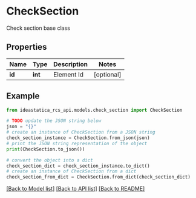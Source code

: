 # CheckSection

Check section base class

## Properties

Name | Type | Description | Notes
------------ | ------------- | ------------- | -------------
**id** | **int** | Element Id | [optional] 

## Example

```python
from ideastatica_rcs_api.models.check_section import CheckSection

# TODO update the JSON string below
json = "{}"
# create an instance of CheckSection from a JSON string
check_section_instance = CheckSection.from_json(json)
# print the JSON string representation of the object
print(CheckSection.to_json())

# convert the object into a dict
check_section_dict = check_section_instance.to_dict()
# create an instance of CheckSection from a dict
check_section_from_dict = CheckSection.from_dict(check_section_dict)
```
[[Back to Model list]](../README.md#documentation-for-models) [[Back to API list]](../README.md#documentation-for-api-endpoints) [[Back to README]](../README.md)


